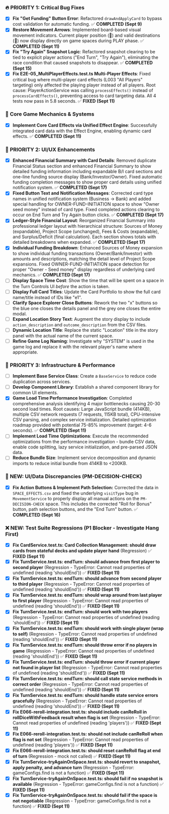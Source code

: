 ### 🔥 **PRIORITY 1: Critical Bug Fixes**
*   [x] **Fix "Get Funding" Button Error**: Refactored `drawAndApplyCard` to bypass cost validation for automatic funding. ✅ **COMPLETED (Sept 9)**
*   [x] **Restore Movement Arrows**: Implemented board-based visual movement indicators. Current player position (📍) and valid destinations (🎯) now display directly on game spaces during PLAY phase. ✅ **COMPLETED (Sept 11)**
*   [x] **Fix "Try Again" Snapshot Logic**: Refactored snapshot clearing to be tied to explicit player actions ("End Turn", "Try Again"), eliminating the race condition that caused snapshots to disappear. ✅ **COMPLETED (Sept 15)**
*   [x] **Fix E2E-05_MultiPlayerEffects.test.ts Multi-Player Effects**: Fixed critical bug where multi-player card effects (L003 "All Players" targeting) only affected the playing player instead of all players. Root cause: PlayerActionService was calling `processEffects()` instead of `processCardEffects()`, preventing access to card targeting data. All 4 tests now pass in 5.8 seconds. ✅ **FIXED (Sept 11)**

### 🎯 **Core Game Mechanics & Systems**
*   [x] **Implement Core Card Effects via Unified Effect Engine**: Successfully integrated card data with the Effect Engine, enabling dynamic card effects. ✅ **COMPLETED (Sept 11)**

### 🎨 **PRIORITY 2: UI/UX Enhancements**
*   [x] **Enhanced Financial Summary with Card Details**: Removed duplicate Financial Status section and enhanced Financial Summary to show detailed funding information including expandable B/I card sections and one-line funding source display (Bank/Investor/Owner). Fixed automatic funding completion messages to show proper card details using unified notification system. ✅ **COMPLETED (Sept 17)**
*   [x] **Fixed Button Text and Notification Messages**: Corrected card type names in unified notification system (Business → Bank) and added special handling for OWNER-FUND-INITIATION space to show "Owner seed money" instead of card type. Fixed completed actions clearing to occur on End Turn and Try Again button clicks. ✅ **COMPLETED (Sept 17)**
*   [x] **Ledger-Style Financial Layout**: Reorganized Financial Summary into professional ledger layout with hierarchical structure: Sources of Money (expandable), Project Scope (unchanged), Fees & Costs (expandable), and Surplus/Deficit (final calculation). Each section shows totals with detailed breakdowns when expanded. ✅ **COMPLETED (Sept 17)**
*   [x] **Individual Funding Breakdown**: Enhanced Sources of Money expansion to show individual funding transactions (Owner/Bank/Investor) with amounts and descriptions, matching the detail level of Project Scope expansions. Fixed OWNER-FUND-INITIATION space detection for proper "Owner - Seed money" display regardless of underlying card mechanics. ✅ **COMPLETED (Sept 17)**
*   [ ] **Display Space Time Cost**: Show the time that will be spent on a space in the Turn Controls UI *before* the action is taken.
*   [ ] **Display Full Card Titles**: Update the Card Portfolio to show the full card name/title instead of IDs like "e1".
*   [ ] **Clarify Space Explorer Close Buttons**: Rework the two "x" buttons so the blue one closes the details panel and the grey one closes the entire modal.
*   [ ] **Expand Location Story Text**: Augment the story display to include `action_description` and `outcome_description` from the CSV files.
*   [ ] **Dynamic Location Title**: Replace the static "Location" title in the story panel with the actual name of the current space.
*   [ ] **Refine Game Log Naming**: Investigate why "SYSTEM" is used in the game log and replace it with the relevant player's name where appropriate.

### 🔧 **PRIORITY 3: Infrastructure & Performance**
*   [ ] **Implement Base Service Class**: Create a `BaseService` to reduce code duplication across services.
*   [ ] **Develop Component Library**: Establish a shared component library for common UI elements.
*   [x] **Game Load Time Performance Investigation**: Completed comprehensive analysis identifying 4 major bottlenecks causing 20-30 second load times. Root causes: Large JavaScript bundle (414KB), multiple CSV network requests (7 requests, 115KB total), CPU-intensive CSV parsing, and complex service initialization. Detailed optimization roadmap provided with potential 75-85% improvement (target: 4-6 seconds). ✅ **COMPLETED (Sept 11)**
*   [ ] **Implement Load Time Optimizations**: Execute the recommended optimizations from the performance investigation - bundle CSV data, enable code splitting, lazy service initialization, and pre-parsed JSON data.
*   [ ] **Reduce Bundle Size**: Implement service decomposition and dynamic imports to reduce initial bundle from 414KB to <200KB.

### 🐞 **NEW: UI/Data Discrepancies (PM-DECISION-CHECK)**
- [x] **Fix Action Buttons & Implement Path Selection:** Corrected the data in `SPACE_EFFECTS.csv` and fixed the underlying `visitType` bug in `MovementService` to properly display all manual actions on the `PM-DECISION-CHECK` space. This includes the corrected "Roll for Bonus" button, path selection buttons, and the "End Turn" button. ✅ **COMPLETED (Sept 16)**

### ❌ **NEW: Test Suite Regressions (P1 Blocker - Investigate Hang First)**
*   [x] **Fix CardService.test.ts: Card Collection Management: should draw cards from stateful decks and update player hand** (Regression) ✅ **FIXED (Sept 11)**
*   [x] **Fix TurnService.test.ts: endTurn: should advance from first player to second player** (Regression - TypeError: Cannot read properties of undefined (reading 'shouldEnd')) ✅ **FIXED (Sept 11)**
*   [x] **Fix TurnService.test.ts: endTurn: should advance from second player to third player** (Regression - TypeError: Cannot read properties of undefined (reading 'shouldEnd')) ✅ **FIXED (Sept 11)**
*   [x] **Fix TurnService.test.ts: endTurn: should wrap around from last player to first player** (Regression - TypeError: Cannot read properties of undefined (reading 'shouldEnd')) ✅ **FIXED (Sept 11)**
*   [x] **Fix TurnService.test.ts: endTurn: should work with two players** (Regression - TypeError: Cannot read properties of undefined (reading 'shouldEnd')) ✅ **FIXED (Sept 11)**
*   [x] **Fix TurnService.test.ts: endTurn: should work with single player (wrap to self)** (Regression - TypeError: Cannot read properties of undefined (reading 'shouldEnd')) ✅ **FIXED (Sept 11)**
*   [x] **Fix TurnService.test.ts: endTurn: should throw error if no players in game** (Regression - TypeError: Cannot read properties of undefined (reading 'shouldEnd')) ✅ **FIXED (Sept 11)**
*   [x] **Fix TurnService.test.ts: endTurn: should throw error if current player not found in player list** (Regression - TypeError: Cannot read properties of undefined (reading 'shouldEnd')) ✅ **FIXED (Sept 11)**
*   [x] **Fix TurnService.test.ts: endTurn: should call state service methods in correct order** (Regression - TypeError: Cannot read properties of undefined (reading 'shouldEnd')) ✅ **FIXED (Sept 11)**
*   [x] **Fix TurnService.test.ts: endTurn: should handle state service errors gracefully** (Regression - TypeError: Cannot read properties of undefined (reading 'shouldEnd')) ✅ **FIXED (Sept 11)**
*   [x] **Fix E066-reroll-integration.test.ts: should include canReRoll in rollDiceWithFeedback result when flag is set** (Regression - TypeError: Cannot read properties of undefined (reading 'players')) ✅ **FIXED (Sept 11)**
*   [x] **Fix E066-reroll-integration.test.ts: should not include canReRoll when flag is not set** (Regression - TypeError: Cannot read properties of undefined (reading 'players')) ✅ **FIXED (Sept 11)**
*   [x] **Fix E066-reroll-integration.test.ts: should reset canReRoll flag at end of turn** (Regression - mock not called) ✅ **FIXED (Sept 11)**
*   [x] **Fix TurnService-tryAgainOnSpace.test.ts: should revert to snapshot, apply penalty, and advance turn** (Regression - TypeError: gameConfigs.find is not a function) ✅ **FIXED (Sept 11)**
*   [x] **Fix TurnService-tryAgainOnSpace.test.ts: should fail if no snapshot is available** (Regression - TypeError: gameConfigs.find is not a function) ✅ **FIXED (Sept 11)**
*   [x] **Fix TurnService-tryAgainOnSpace.test.ts: should fail if the space is not negotiable** (Regression - TypeError: gameConfigs.find is not a function) ✅ **FIXED (Sept 11)**